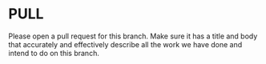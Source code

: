 # PULL

Please open a pull request for this branch. Make sure it has a title and body that accurately and effectively describe all the work we have done and intend to do on this branch.
